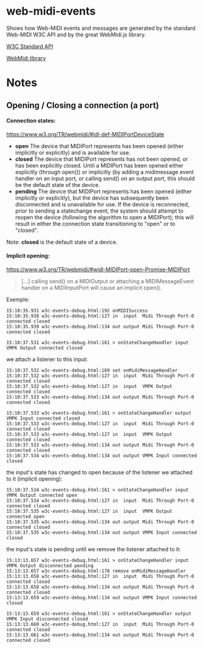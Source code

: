 # web-midi-events

Shows how Web-MIDI events and messages are generated by the standard Web-MIDI W3C API and by the great WebMidi.js library. 

[W3C Standard API](https://francoisgeorgy.github.io/web-midi-events/w3c-events.html)

[WebMidi library](https://francoisgeorgy.github.io/web-midi-events/webmidi-events.html)

# Notes

## Opening / Closing a connection (a port)

#### Connection states:

https://www.w3.org/TR/webmidi/#idl-def-MIDIPortDeviceState

- **open** The device that MIDIPort represents has been opened (either implicitly or explicitly) and is available for use.
- **closed** The device that MIDIPort represents has not been opened, or has been explicitly closed. Until a MIDIPort has 
been opened either explicitly (through open()) or implicitly (by adding a midimessage event handler on an input port, or 
calling send() on an output port, this should be the default state of the device.
- **pending** The device that MIDIPort represents has been opened (either implicitly or explicitly), but the device has 
subsequently been disconnected and is unavailable for use. If the device is reconnected, prior to sending a statechange event, 
the system should attempt to reopen the device (following the algorithm to open a MIDIPort); this will result in  either 
the connection state transitioning to "open" or to "closed".

Note: __closed__ is the default state of a device.

#### Implicit opening:

https://www.w3.org/TR/webmidi/#widl-MIDIPort-open-Promise-MIDIPort

> [...] calling send() on a MIDIOutput or attaching a MIDIMessageEvent handler on a MIDIInputPort will cause an implicit open().


Exemple:
    
    15:10:35.931 w3c-events-debug.html:192 onMIDISuccess
    15:10:35.938 w3c-events-debug.html:127 in  input  Midi Through Port-0 connected closed
    15:10:35.939 w3c-events-debug.html:134 out output Midi Through Port-0 connected closed
    
    15:10:37.531 w3c-events-debug.html:161 > onStateChangeHandler input VMPK Output connected closed
    
we attach a listener to this input:    
    
    15:10:37.532 w3c-events-debug.html:169 set onMidiMessageHandler
    15:10:37.532 w3c-events-debug.html:127 in  input  Midi Through Port-0 connected closed
    15:10:37.532 w3c-events-debug.html:127 in  input  VMPK Output connected closed
    15:10:37.533 w3c-events-debug.html:134 out output Midi Through Port-0 connected closed
    
    15:10:37.533 w3c-events-debug.html:161 > onStateChangeHandler output VMPK Input connected closed
    15:10:37.533 w3c-events-debug.html:127 in  input  Midi Through Port-0 connected closed
    15:10:37.533 w3c-events-debug.html:127 in  input  VMPK Output connected closed
    15:10:37.533 w3c-events-debug.html:134 out output Midi Through Port-0 connected closed
    15:10:37.534 w3c-events-debug.html:134 out output VMPK Input connected closed
    
the input's state has changed to open because of the listener we attached to it (implicit opening):     
    
    15:10:37.534 w3c-events-debug.html:161 > onStateChangeHandler input VMPK Output connected open
    15:10:37.534 w3c-events-debug.html:127 in  input  Midi Through Port-0 connected closed
    15:10:37.535 w3c-events-debug.html:127 in  input  VMPK Output connected open
    15:10:37.535 w3c-events-debug.html:134 out output Midi Through Port-0 connected closed
    15:10:37.535 w3c-events-debug.html:134 out output VMPK Input connected closed
    
the input's state is pending until we remove the listener attached to it:    
    
    15:13:13.657 w3c-events-debug.html:161 > onStateChangeHandler input VMPK Output disconnected pending
    15:13:13.657 w3c-events-debug.html:178 remove onMidiMessageHandler
    15:13:13.658 w3c-events-debug.html:127 in  input  Midi Through Port-0 connected closed
    15:13:13.658 w3c-events-debug.html:134 out output Midi Through Port-0 connected closed
    15:13:13.659 w3c-events-debug.html:134 out output VMPK Input connected closed
    
    15:13:13.659 w3c-events-debug.html:161 > onStateChangeHandler output VMPK Input disconnected closed
    15:13:13.660 w3c-events-debug.html:127 in  input  Midi Through Port-0 connected closed
    15:13:13.661 w3c-events-debug.html:134 out output Midi Through Port-0 connected closed
    
